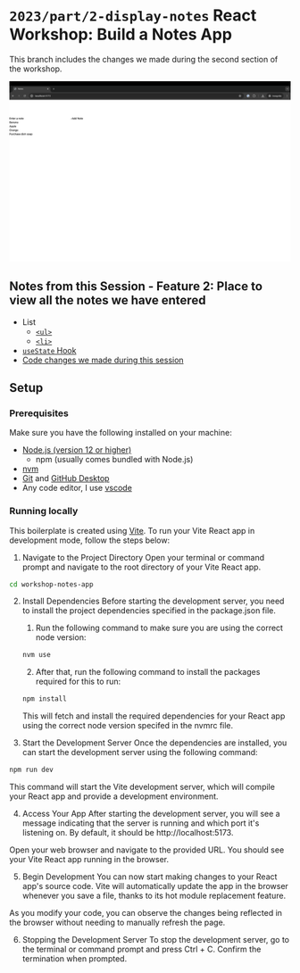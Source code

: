 # `2023/part/2-display-notes` React Workshop: Build a Notes App

This branch includes the changes we made during the second section of the workshop.

![](assets/2023-notes-app_part-2.png)


## Notes from this Session - Feature 2: Place to view all the notes we have entered
- List
  - [`<ul>`](https://developer.mozilla.org/en-US/docs/Web/HTML/Element/ul)
  - [`<li>`](https://developer.mozilla.org/en-US/docs/Web/HTML/Element/li)
- [`useState` Hook](https://react.dev/reference/react/useState)
- [Code changes we made during this session](https://github.com/rrex-godaddy/workshop-notes-app/pull/4)

## Setup

### Prerequisites
Make sure you have the following installed on your machine:

- [Node.js (version 12 or higher)](https://nodejs.org/en/download/current)
  - npm (usually comes bundled with Node.js)
- [nvm](https://github.com/nvm-sh/nvm)
- [Git](https://git-scm.com/book/en/v2/Getting-Started-Installing-Git) and [GitHub Desktop](https://desktop.github.com/)
- Any code editor, I use [vscode](https://code.visualstudio.com/)


### Running locally
This boilerplate is created using [Vite](https://vitejs.dev/guide/). To run your Vite React app in development mode, follow the steps below:

1. Navigate to the Project Directory
Open your terminal or command prompt and navigate to the root directory of your Vite React app.

```bash
cd workshop-notes-app
```

2. Install Dependencies
Before starting the development server, you need to install the project dependencies specified in the package.json file.

    1. Run the following command to make sure you are using the correct node version:

    ```bash
    nvm use
    ```

    2. After that, run the following command to install the packages required for this to run:

    ```bash
    npm install
    ```
    This will fetch and install the required dependencies for your React app using the correct node version specifed in the nvmrc file.

3. Start the Development Server
Once the dependencies are installed, you can start the development server using the following command:

```bash
npm run dev
```
This command will start the Vite development server, which will compile your React app and provide a development environment.

4. Access Your App
After starting the development server, you will see a message indicating that the server is running and which port it's listening on. By default, it should be http://localhost:5173.

Open your web browser and navigate to the provided URL. You should see your Vite React app running in the browser.

5. Begin Development
You can now start making changes to your React app's source code. Vite will automatically update the app in the browser whenever you save a file, thanks to its hot module replacement feature.

As you modify your code, you can observe the changes being reflected in the browser without needing to manually refresh the page.

6. Stopping the Development Server
To stop the development server, go to the terminal or command prompt and press Ctrl + C. Confirm the termination when prompted.
